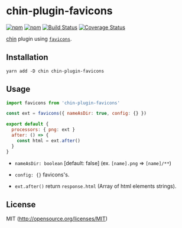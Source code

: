 # chin-plugin-favicons

[![npm](https://img.shields.io/npm/v/chin-plugin-favicons.svg?style=flat-square)](https://www.npmjs.com/package/chin-plugin-favicons)
[![npm](https://img.shields.io/npm/dm/chin-plugin-favicons.svg?style=flat-square)](https://www.npmjs.com/package/chin-plugin-favicons)
[![Build Status](https://img.shields.io/travis/kthjm/chin-plugin-favicons.svg?style=flat-square)](https://travis-ci.org/kthjm/chin-plugin-favicons)
[![Coverage Status](https://img.shields.io/codecov/c/github/kthjm/chin-plugin-favicons.svg?style=flat-square)](https://codecov.io/github/kthjm/chin-plugin-favicons)

[chin](https://github.com/kthjm/chin) plugin using [`favicons`](https://github.com/evilebottnawi/favicons).

## Installation
```shell
yarn add -D chin chin-plugin-favicons
```

## Usage

```js
import favicons from 'chin-plugin-favicons'

const ext = favicons({ nameAsDir: true, config: {} })

export default {
  processors: { png: ext }
  after: () => {
    const html = ext.after()
  }
}
```

- `nameAsDir: boolean` [default: false] (ex. `[name].png` => `[name]/**`)

- `config: {}` favicons's.

- `ext.after()` return `response.html` (Array of html elements strings).

## License
MIT (http://opensource.org/licenses/MIT)